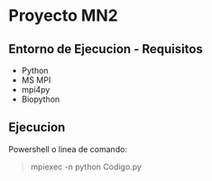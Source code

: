 # Proyecto MN2

## Entorno de Ejecucion - Requisitos
- Python 
- MS MPI
- mpi4py
- Biopython

## Ejecucion 
Powershell o linea de comando:
> mpiexec -n <numero de procesos> python Codigo.py 
